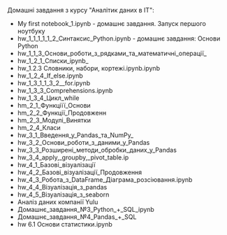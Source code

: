 Домашні завдання з курсу  "Аналітик даних в ІТ":
- My first notebook_1.ipynb - домашнє завдання. Запуск першого ноутбуку
- hw_1_1_1_1_1_2_Cинтаксис_Python.ipynb - домашнє завдання: Основи Python
- hw_1_1_3_Основи_роботи_з_рядками_та_математичні_операції_
- hw_1_2_1_Списки_ipynb_
- hw_1.2.3 Словники, набори, кортежі.ipynb.ipynb
- hw_1_2_4_If_else.ipynb
- hw_1_3_1_1_3_2__for.ipynb
- hw_1_3_3_Comprehensions.ipynb
- hw_1_3_4_Цикл_while
- hm_2_1_Функціїї_Основи
- hm_2_2_Функції_Продовженн
- hm_2_3_Модулі_Винятки
- hm_2_4_Класи
- hw_3_1_Введення_у_Pandas_та_NumPy_
- hw_3_2_Основи_роботи_з_даними_у_Pandas
- hw_3_3_Розширені_методи_обробки_даних_у_Pandas
- hw_3_4_apply,_groupby,_pivot_table.ip
- hw_4_1_Базові_візуалізації
- hw_4_2_Базові_візуалізації_Продовження
- hw_4_3_Робота_з_DataFrame_Діаграма_розсіювання.ipynb
- hw_4_4_Візуалізація_з_pandas
- hw_4_5_Візуалізація_з_seaborn
- Аналіз даних компанії Yulu
- Домашнє_завдання_№3_Python_+_SQL_ipynb
- Домашнє_завдання_№4_Pandas_+_SQL
- hw 6.1 Основи статистики.ipynb
